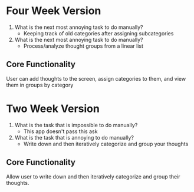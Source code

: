 # Four Week Version
1. What is the next most annoying task to do manually?
    - Keeping track of old categories after assigning subcategories
2. What is the next most annoying task to do manually?
    - Process/analyze thought groups from a linear list
## Core Functionality
User can add thoughts to the screen, assign categories to them, and view them in groups by category

# Two Week Version

1. What is the task that is impossible to do manually?
    - This app doesn't pass this ask
2. What is the task that is annoying to do manually?
    - Write down and then iteratively categorize and group your thoughts

## Core Functionality

Allow user to write down and then iteratively categorize and group their thoughts.
